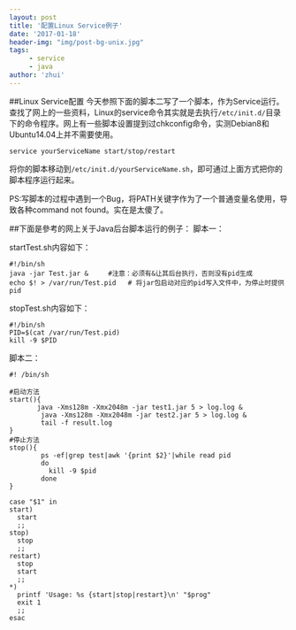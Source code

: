```yaml
---
layout: post
title: '配置Linux Service例子'
date: '2017-01-18'
header-img: "img/post-bg-unix.jpg"
tags:
     - service
     - java
author: 'zhui'
---
```


##Linux Service配置
今天参照下面的脚本二写了一个脚本，作为Service运行。查找了网上的一些资料，Linux的service命令其实就是去执行`/etc/init.d/`目录下的命令程序。网上有一些脚本设置提到过chkconfig命令，实测Debian8和Ubuntu14.04上并不需要使用。

	service yourServiceName start/stop/restart

将你的脚本移动到`/etc/init.d/yourServiceName.sh`，即可通过上面方式把你的脚本程序运行起来。

PS:写脚本的过程中遇到一个Bug，将PATH关键字作为了一个普通变量名使用，导致各种command not found。实在是太傻了。

##下面是參考的网上关于Java后台脚本运行的例子：
脚本一：

startTest.sh内容如下：

	#!/bin/sh
	java -jar Test.jar &     #注意：必须有&让其后台执行，否则没有pid生成
	echo $! > /var/run/Test.pid   # 将jar包启动对应的pid写入文件中，为停止时提供pid

stopTest.sh内容如下：

	#!/bin/sh
	PID=$(cat /var/run/Test.pid)
	kill -9 $PID

 

脚本二：

  
	#! /bin/sh
	
	#启动方法
	start(){
	       java -Xms128m -Xmx2048m -jar test1.jar 5 > log.log &
        	java -Xms128m -Xmx2048m -jar test2.jar 5 > log.log &
	        tail -f result.log
	}
	#停止方法
	stop(){
        	ps -ef|grep test|awk '{print $2}'|while read pid
	        do
 	          kill -9 $pid
        	done
	}

	case "$1" in
	start)
	  start
	  ;;
	stop)
	  stop
	  ;;
	restart)
	  stop	
	  start
	  ;;
	*)
	  printf 'Usage: %s {start|stop|restart}\n' "$prog"
	  exit 1
	  ;;
	esac
